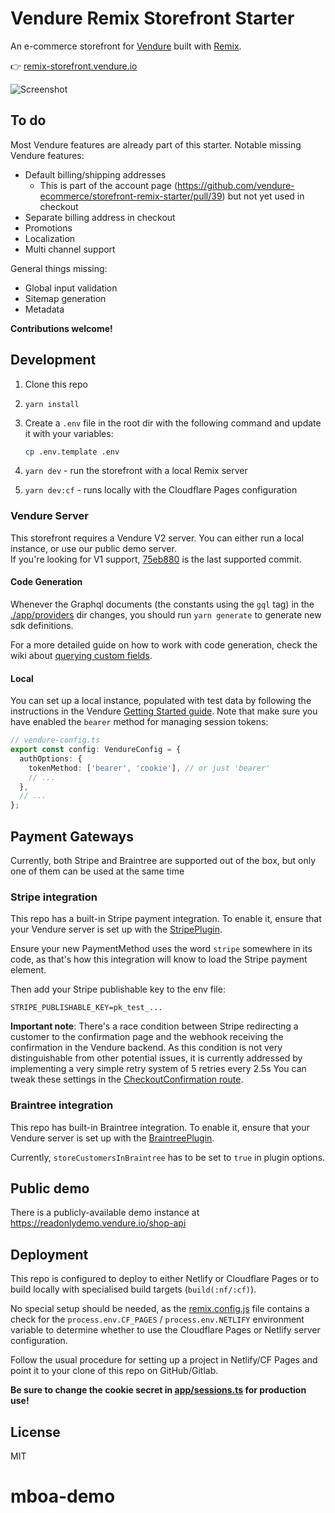# Vendure Remix Storefront Starter

An e-commerce storefront for [Vendure](https://www.vendure.io) built with [Remix](https://remix.run).

👉 [remix-storefront.vendure.io](https://remix-storefront.vendure.io/)

![Screenshot](https://www.vendure.io/blog/2022/05/lightning-fast-headless-commerce-with-vendure-and-remix/lighthouse-score.webp)

## To do

Most Vendure features are already part of this starter. Notable missing Vendure features:
- Default billing/shipping addresses
   - This is part of the account page (https://github.com/vendure-ecommerce/storefront-remix-starter/pull/39) but not yet used in checkout
- Separate billing address in checkout
- Promotions
- Localization
- Multi channel support

General things missing:
- Global input validation
- Sitemap generation
- Metadata

**Contributions welcome!**

## Development

1. Clone this repo
2. `yarn install`
3. Create a `.env` file in the root dir with the following command and update it with your variables:
   
   ```bash
   cp .env.template .env
   ```
   
5. `yarn dev` - run the storefront with a local Remix server
6. `yarn dev:cf` - runs locally with the Cloudflare Pages configuration

### Vendure Server

This storefront requires a Vendure V2 server. You can either run a local instance, or use our public demo server.  
If you're looking for V1 support, [75eb880](https://github.com/vendure-ecommerce/storefront-remix-starter/tree/75eb880052d7f76b2026fc917cf545996012e3ac) is the last supported commit.

#### Code Generation

Whenever the Graphql documents (the constants using the `gql` tag) in the [./app/providers](./app/providers) dir changes,
you should run `yarn generate` to generate new sdk definitions.

For a more detailed guide on how to work with code generation, check the wiki about [querying custom fields](https://github.com/vendure-ecommerce/storefront-remix-starter/wiki/Querying-custom-fields).

#### Local

You can set up a local instance, populated with test data by following the instructions in the Vendure [Getting Started guide](https://docs.vendure.io/getting-started/). Note that make sure you have enabled the `bearer` method for managing session tokens:

```ts
// vendure-config.ts
export const config: VendureConfig = {
  authOptions: {
    tokenMethod: ['bearer', 'cookie'], // or just 'bearer'
    // ...
  },
  // ...
};
```

## Payment Gateways

Currently, both Stripe and Braintree are supported out of the box, but only one of them can be used at the same time

### Stripe integration

This repo has a built-in Stripe payment integration. To enable it, ensure that your Vendure server is set up with
the [StripePlugin](https://docs.vendure.io/reference/core-plugins/payments-plugin/stripe-plugin/).

Ensure your new PaymentMethod uses the word `stripe` somewhere in its code, as that's how this integration will know
to load the Stripe payment element.

Then add your Stripe publishable key to the env file:

```
STRIPE_PUBLISHABLE_KEY=pk_test_...
```

**Important note**: There's a race condition between Stripe redirecting a customer to the confirmation page and the webhook receiving the confirmation in the Vendure backend. As this condition is not very distinguishable from other potential issues, it is currently addressed by implementing a very simple retry system of 5 retries every 2.5s You can tweak these settings in the [CheckoutConfirmation route](./app/routes/checkout/confirmation.%24orderCode.tsx).

### Braintree integration

This repo has built-in Braintree integration. To enable it, ensure that your Vendure server is set up with
the [BraintreePlugin](https://docs.vendure.io/reference/core-plugins/payments-plugin/braintree-plugin/).

Currently, `storeCustomersInBraintree` has to be set to `true` in plugin options.

## Public demo

There is a publicly-available demo instance at https://readonlydemo.vendure.io/shop-api

## Deployment

This repo is configured to deploy to either Netlify or Cloudflare Pages or to build locally with specialised build targets (`build(:nf/:cf)`).

No special setup should be needed, as the [remix.config.js](./remix.config.js) file contains a check for the `process.env.CF_PAGES` / `process.env.NETLIFY` environment variable to determine whether to use the Cloudflare Pages or Netlify server configuration.

Follow the usual procedure for setting up a project in Netlify/CF Pages and point it to your clone of this repo on GitHub/Gitlab.

**Be sure to change the cookie secret in [app/sessions.ts](./app/sessions.ts) for production use!**

## License

MIT
# mboa-demo
